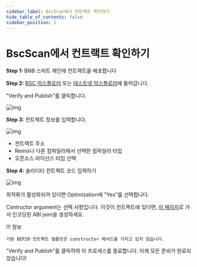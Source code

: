 ```yaml
---
sidebar_label: BscScan에서 컨트랙트 확인하기
hide_table_of_contents: false
sidebar_position: 2
---
```


# BscScan에서 컨트랙트 확인하기

**Step 1:** BNB 스마트 체인에 컨트랙트를 배포합니다

**Step 2:** [BSC 익스플로러](https://bscscan.com/) 또는 [테스트넷 익스플로러](https://testnet.bscscan.com/)에 들어갑니다.

"Verify and Publish"를 클릭합니다.

![img](https://lh3.googleusercontent.com/SHt9Cf6Nw2lvVK2rVkiOkpwlM876wW4ZwzEg34DWOgjkeXrRgBuMxnTOjLcEYimPBmKAfC860nu6iM3pfrUKif7lZdp3e_fUwNWtzSuVlOwlVrwJP9K-npvvKGclWFIZsUcrzvsu)

**Step 3:** 컨트랙트 정보를 입력합니다.


![img](https://lh4.googleusercontent.com/XnMmBoBQQMcPNogOjRG4ebUkWf5R0rztarXd7DmgKgw2wi82s4OX_pG6kxVMNHblM1zxI04aL78LZiYCeDWOqKBjeQVuy2RYVlBOTSF8LqcPSZWrVhbcWus4lhVPzQyXgwluN535)


* 컨트랙트 주소
* Remix나 다른 컴파일러에서 선택한 컴파일러 타입
* 오픈소스 라이선스 타입 선택

**Step 4:**  솔리디티 컨트랙트 코드 입력하기


![img](https://lh4.googleusercontent.com/vzkUcj-_WH3_XN8FH81lQ7Ha_2_xPZAP-VT0pM_KzWUA9tRKhG9Ha-gaeZeSCClHUWE4CTv9wslSFtbAaJVVwfDWIjgXyF50ZxCbVEjsZ9yLYavB-5BuyGmd1t1LR875rIQj7sCu)

최적화가 활성화되어 있다면 Optimization에 "Yes"를 선택합니다.

Contructor argument는 선택 사항입니다. 이것이 컨트랙트에 있다면, [이 페이지](https://abi.hashex.org/#)로 가서 인코딩된 ABI json을 생성하세요.

!!! 정보

	기본 BEP20 컨트랙트 템플릿은 constructor 메서드를 가지고 있지 않습니다.


"Verify and Publish"를 클릭하여 이 프로세스를 종료합니다. 이제 모든 준비가 완료되었습니다!